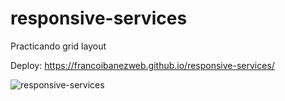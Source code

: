 # responsive-services
Practicando grid layout

Deploy: https://francoibanezweb.github.io/responsive-services/

![responsive-services](https://github.com/francoibanezweb/responsive-services/assets/98627998/bba861d5-51cf-41a0-b4aa-12223850112c)
